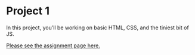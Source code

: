 # Project 1

In this project, you'll be working on basic HTML, CSS, and the tiniest bit of JS.

[Please see the assignment page here.](https://jarrettbillingsley.github.io/teaching/classes/2197/cs1520/projects/proj1.html)